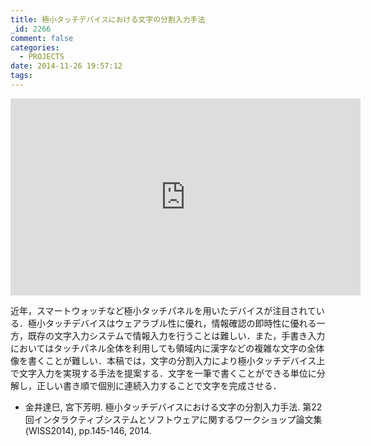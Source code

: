 ```yaml
---
title: 極小タッチデバイスにおける文字の分割入力手法
_id: 2266
comment: false
categories:
  - PROJECTS
date: 2014-11-26 19:57:12
tags:
---
```


<!-- 2014.11.26 -->

<iframe width="560" height="315" src="https://www.youtube.com/embed/4yTvqvoIArY" frameborder="0" allowfullscreen></iframe>

<!--more-->

近年，スマートウォッチなど極小タッチパネルを用いたデバイスが注目されている．極小タッチデバイスはウェアラブル性に優れ，情報確認の即時性に優れる一方，既存の文字入力システムで情報入力を行うことは難しい．また，手書き入力においてはタッチパネル全体を利用しても領域内に漢字などの複雑な文字の全体像を書くことが難しい．本稿では，文字の分割入力により極小タッチデバイス上で文字入力を実現する手法を提案する．文字を一筆で書くことができる単位に分解し，正しい書き順で個別に連続入力することで文字を完成させる．

*   金井達巳, 宮下芳明. 極小タッチデバイスにおける文字の分割入力手法. 第22回インタラクティブシステムとソフトウェアに関するワークショップ論文集(WISS2014), pp.145-146, 2014.
